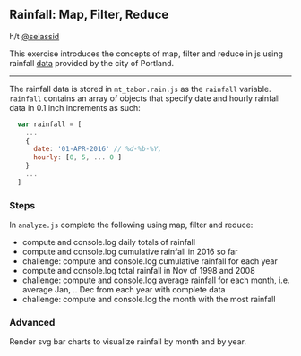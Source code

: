 ## Rainfall: Map, Filter, Reduce
h/t [@selassid](https://github.com/selassid/codeguild/blob/master/practice-rain.md)

This exercise introduces the concepts of map, filter and reduce in js using rainfall [data](http://or.water.usgs.gov/non-usgs/bes/) provided by the city of Portland.
___

The rainfall data is stored in `mt_tabor.rain.js` as the `rainfall` variable. `rainfall` contains an array of objects that specify date and hourly rainfall data in 0.1 inch increments as such:
```js
  var rainfall = [
    ...
    {
      date: '01-APR-2016' // %d-%b-%Y,
      hourly: [0, 5, ... 0 ]
    }
    ...
  ]
```

### Steps
In `analyze.js` complete the following using map, filter and reduce:
* compute and console.log daily totals of rainfall
* compute and console.log cumulative rainfall in 2016 so far
* challenge: compute and console.log cumulative rainfall for each year
* compute and console.log total rainfall in Nov of 1998 and 2008
* challenge: compute and console.log average rainfall for each month, i.e. average Jan, .. Dec from each year with complete data
* challenge: compute and console.log the month with the most rainfall

### Advanced
Render svg bar charts to visualize rainfall by month and by year.
